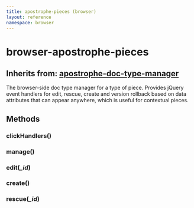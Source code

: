 ```yaml
---
title: apostrophe-pieces (browser)
layout: reference
namespace: browser
---
```


# browser-apostrophe-pieces

## Inherits from: [apostrophe-doc-type-manager](https://github.com/apostrophecms/apostrophe-documentation/tree/e71017392b54a258d8d72811456c862139150a96/modules/apostrophe-doc-type-manager/browser-apostrophe-doc-type-manager.html)

The browser-side doc type manager for a type of piece. Provides jQuery event handlers for edit, rescue, create and version rollback based on data attributes that can appear anywhere, which is useful for contextual pieces.

## Methods

### clickHandlers\(\)

### manage\(\)

### edit\(_\_id_\)

### create\(\)

### rescue\(_\_id_\)

